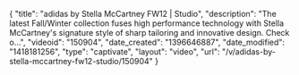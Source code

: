 {
    "title": "adidas by Stella McCartney FW12 | Studio",
    "description": "The latest Fall\/Winter collection fuses high performance technology with Stella McCartney's signature style of sharp tailoring and innovative design. Check o...",
    "videoid": "150904",
    "date_created": "1396646887",
    "date_modified": "1418181256",
    "type": "captivate",
    "layout": "video",
    "url": "\/v\/adidas-by-stella-mccartney-fw12-studio\/150904"
}